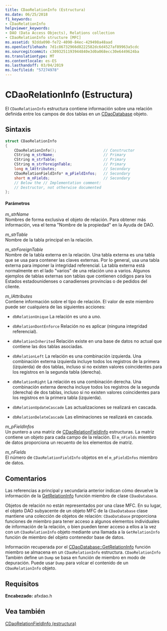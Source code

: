 ```yaml
---
title: CDaoRelationInfo (Estructura)
ms.date: 06/25/2018
f1_keywords:
- CDaoRelationInfo
helpviewer_keywords:
- DAO (Data Access Objects), Relations collection
- CDaoRelationInfo structure [MFC]
ms.assetid: 92dda090-fe72-4090-84ec-429498a48aad
ms.openlocfilehash: 7d1c86732966d8222582dc6d4527af89963a5cdc
ms.sourcegitcommit: c3093251193944840e3d0a068ecc30e6449624ba
ms.translationtype: MT
ms.contentlocale: es-ES
ms.lasthandoff: 03/04/2019
ms.locfileid: "57274978"
---
```

# <a name="cdaorelationinfo-structure"></a>CDaoRelationInfo (Estructura)

El `CDaoRelationInfo` estructura contiene información sobre una relación definida entre los campos de dos tablas en un [CDaoDatabase](../../mfc/reference/cdaodatabase-class.md) objeto.

## <a name="syntax"></a>Sintaxis

```cpp
struct CDaoRelationInfo
{
    CDaoRelationInfo();                     // Constructor
    CString m_strName;                      // Primary
    CString m_strTable;                     // Primary
    CString m_strForeignTable;              // Primary
    long m_lAttributes;                     // Secondary
    CDaoRelationFieldInfo* m_pFieldInfos;   // Secondary
    short m_nFields;                        // Secondary
    // Below the // Implementation comment:
    // Destructor, not otherwise documented
};
```

#### <a name="parameters"></a>Parámetros

*m_strName*<br/>
Nombres de forma exclusiva el objeto de relación. Para obtener más información, vea el tema "Nombre de la propiedad" en la Ayuda de DAO.

*m_strTable*<br/>
Nombre de la tabla principal en la relación.

*m_strForeignTable*<br/>
Nombre de la tabla externa en la relación. Una tabla externa es una tabla que se usa para contener las claves externas. Por lo general, usa una tabla externa para imponer la integridad referencial. La tabla externa está normalmente en el lado "varios" de una relación uno a varios. Algunos ejemplos de tablas externas son tablas que contienen códigos para los Estados estadounidenses o canadienses provincias o de pedidos del cliente.

*m_lAttributes*<br/>
Contiene información sobre el tipo de relación. El valor de este miembro puede ser cualquiera de las siguientes acciones:

- `dbRelationUnique` La relación es uno a uno.

- `dbRelationDontEnforce` Relación no es aplicar (ninguna integridad referencial).

- `dbRelationInherited` Relación existe en una base de datos no actual que contiene las dos tablas asociadas.

- `dbRelationLeft` La relación es una combinación izquierda. Una combinación externa izquierda incluye todos los registros de la primera (izquierda) de dos tablas, incluso si no existen valores coincidentes para los registros en la segunda tabla (derecha).

- `dbRelationRight` La relación es una combinación derecha. Una combinación externa derecha incluye todos los registros de la segunda (derecha) de dos tablas, incluso si no existen valores coincidentes para los registros en la primera tabla (izquierda).

- `dbRelationUpdateCascade` Las actualizaciones se realizará en cascada.

- `dbRelationDeleteCascade` Las eliminaciones se realizará en cascada.

*m_pFieldInfos*<br/>
Un puntero a una matriz de [CDaoRelationFieldInfo](../../mfc/reference/cdaorelationfieldinfo-structure.md) estructuras. La matriz contiene un objeto para cada campo de la relación. El `m_nFields` miembro de datos proporciona un recuento de los elementos de matriz.

*m_nFields*<br/>
El número de `CDaoRelationFieldInfo` objetos en el `m_pFieldInfos` miembro de datos.

## <a name="remarks"></a>Comentarios

Las referencias a principal y secundaria anterior indican cómo devuelve la información de la [GetRelationInfo](../../mfc/reference/cdaodatabase-class.md#getrelationinfo) función miembro de clase `CDaoDatabase`.

Objetos de relación no están representados por una clase MFC. En su lugar, el objeto DAO subyacente de un objeto MFC de la `CDaoDatabase` clase mantiene una colección de objetos de relación: `CDaoDatabase` proporciona funciones de miembro para tener acceso a algunos elementos individuales de información de la relación, o bien pueden tener acceso a ellos a la vez con un `CDaoRelationInfo` objeto mediante una llamada a la `GetRelationInfo` función de miembro del objeto contenedor base de datos.

Información recuperada por el [CDaoDatabase::GetRelationInfo](../../mfc/reference/cdaodatabase-class.md#getrelationinfo) función miembro se almacena en un `CDaoRelationInfo` estructura. `CDaoRelationInfo` También define un `Dump` se basa en función de miembro en modo de depuración. Puede usar `Dump` para volcar el contenido de un `CDaoRelationInfo` objeto.

## <a name="requirements"></a>Requisitos

**Encabezado:** afxdao.h

## <a name="see-also"></a>Vea también

[CDaoRelationFieldInfo (estructura)](../../mfc/reference/cdaorelationfieldinfo-structure.md)
